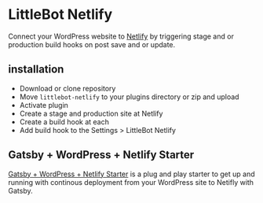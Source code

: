# LittleBot Netlify

Connect your WordPress website to [Netlify](https://www.netlify.com/) by triggering stage and or production build hooks on post save and or update.

## installation

* Download or clone repository
* Move `littlebot-netlify` to your plugins directory or zip and upload
* Activate plugin
* Create a stage and production site at Netlify
* Create a build hook at each
* Add build hook to the Settings > LittleBot Netlify

## Gatsby + WordPress + Netlify Starter

[Gatsby + WordPress + Netlify Starter](https://github.com/justinwhall/gatsby-wordpress-netlify-starter) is a plug and play starter to get up and running with continous deployment from your WordPress site to Netifly with Gatsby.